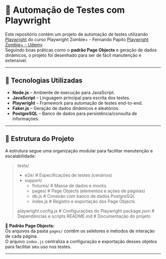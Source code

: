 # 🧪 Automação de Testes com Playwright

Este repositório contém um projeto de automação de testes utilizando [Playwright](https://playwright.dev/) do curso Playwright Zombie+ - Fernando Papito [Playwright Zombie+ - Udemy](https://www.udemy.com/course/playwright-zombie).  
Seguindo boas práticas como o **padrão Page Objects** e geração de dados dinâmicos, o projeto foi desenhado para ser de fácil manutenção e extensível.

---

## 🚀 Tecnologias Utilizadas

- **Node.js** – Ambiente de execução para JavaScript.
- **JavaScript** – Linguagem principal para escrita dos testes.
- **Playwright** – Framework para automação de testes end-to-end.
- **Faker.js** – Geração de dados dinâmicos e aleatórios.
- **PostgreSQL** – Banco de dados para persistência/consulta de informações.

---

## 📂 Estrutura do Projeto

A estrutura segue uma organização modular para facilitar manutenção e escalabilidade:

>tests/
>  - e2e/ # Especificações de testes (cenários)
>  - support/
>       * fixtures/ # Massa de dados e mocks
>       * pages/ # Page Objects (elementos e ações de páginas)
>       * db.js # Conexão com banco de dados PostgreSQL
>       * index.js # Registro e exportação dos Page Objects
>
> playwright.config.js # Configurações do Playwright
> package.json # Dependências e scripts
> README.md # Documentação do projeto


🔑 **Padrão Page Objects:**  
Os arquivos da pasta `pages/` contêm os seletores e métodos de interação de cada página.  
O arquivo `index.js` centraliza a configuração e exportação desses objetos para facilitar seu uso nos testes.

---
